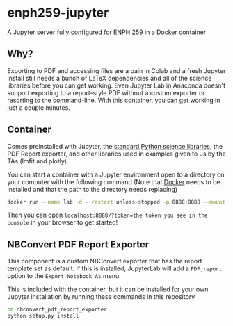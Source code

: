 # enph259-jupyter
 A Jupyter server fully configured for ENPH 259 in a Docker container

## Why?
Exporting to PDF and accessing files are a pain in Colab and 
a fresh Jupyter install still needs a bunch of LaTeX dependencies 
and all of the science libraries before you can get working. Even 
Jupyter Lab in Anaconda doesn't support exporting to a report-style 
PDF without a custom exporter or resorting to the command-line. 
With this container, you can get working in just a couple minutes.

## Container
Comes preinstalled with Jupyter, 
the [standard Python science libraries](https://jupyter-docker-stacks.readthedocs.io/en/latest/using/selecting.html#jupyter-scipy-notebook), 
the PDF Report exporter, and other libraries used in examples 
given to us by the TAs (lmfit and plotly).

You can start a container with a Jupyter environment open to a directory on 
your computer with the following command 
(Note that [Docker](https://docker.com) needs to be installed 
and that the path to the directory needs replacing)
```sh
docker run --name lab -d --restart unless-stopped -p 8888:8888 --mount type=bind,source=/path/to/folder/for/notebooks,target=/home/jovyan nicholascarr/enph259-jupyter
```

Then you can open `localhost:8888/?token=the token you see in the console` in your browser to get started!

## NBConvert PDF Report Exporter
This component is a custom NBConvert exporter that has the 
report template set as default. If this is installed, JupyterLab will 
add a `PDF_report` option to the `Export Notebook As` menu.

This is included with the container, but it can be installed for your own 
Jupyter installation by running these commands in this repository
```sh
cd nbconvert_pdf_report_exporter
python setup.py install
```
